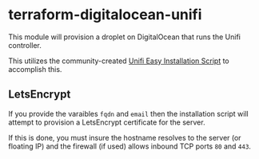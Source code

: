 # terraform-digitalocean-unifi
This module will provision a droplet on DigitalOcean that
runs the Unifi controller. 

This utilizes the community-created [Unifi Easy Installation Script](https://community.ui.com/questions/UniFi-Installation-Scripts-or-UniFi-Easy-Update-Script-or-UniFi-Lets-Encrypt-or-Ubuntu-16-04-18-04-/ccbc7530-dd61-40a7-82ec-22b17f027776)
to accomplish this.

## LetsEncrypt
If you provide the varaibles `fqdn` and `email` then the installation
script will attempt to provision a LetsEncrypt certificate for the
server.

If this is done, you must insure the hostname resolves to the server (or floating IP)
and the firewall (if used) allows inbound TCP ports `80` and `443`.
